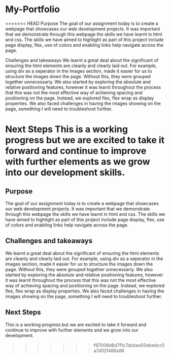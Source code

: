 # My-Portfolio

<<<<<<< HEAD
Purpose
The goal of our assignment today is to create a webpage that showcases our web development projects. It was important that we demonstrate through this webpage the skills we have learnt in html and css. The skills we have aimed to highlight as part of this project include page display, flex, use of colors and enabling links help navigate across the page.

Challenges and takeaways
We learnt a great deal about the significant of ensuring the html elements are cleanly and clearly laid out. For example, using div as a seperator in the images section, made it easier for us to structure the images down the page. Without this, they were grouped together unnecessariy. We also started by exploring the absolute and relative positioning features, however it was learnt throughout the process that this was not the most effective way of achieving spacing and positioning on the page. Instead, we explored flex, flex wrap as display properties. We also faced challenges in having the images showing on the page, something I will need to troubleshoot further.

Next Steps
This is a working progress but we are excited to take it forward and continue to improve with further elements as we grow into our development skills.
=======
## Purpose

The goal of our assignment today is to create a webpage that showcases our web development projects.
It was important that we demonstrate through this webpage the skills we have learnt in html and css.
The skills we have aimed to highlight as part of this project include page display, flex, use of colors and enabling links help navigate across the page. 

## Challenges and takeaways

We learnt a great deal about the significant of ensuring the html elements are cleanly and clearly laid out. For example, using div as a seperator in the images section, made it easier for us to structure the images down the page. Without this, they were grouped together unnecessariy. 
We also started by exploring the absolute and relative positioning features, however it was learnt throughout the process that this was not the most effective way of achieving spacing and positioning on the page. Instead, we explored flex, flex wrap as display properties.
  We also faced challenges in having the images showing on the page, something I will need to troubleshoot further.
  

  
  ## Next Steps
  
  This is a working progress but we are excited to take it forward and continue to improve with further elements and we grow into our development. 
  
>>>>>>> f97008d8d7f1c7dcbea50ebedcc5a7d02f486a96

